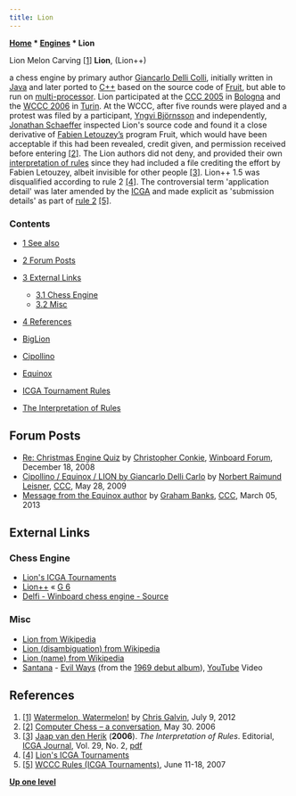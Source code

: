 ```yaml
---
title: Lion
---
```

**[Home](Home "Home") \* [Engines](Engines "Engines") \* Lion**



 [](https://chrisgalvinwriter.wordpress.com/2012/07/09/watermelon-watermelon/) Lion Melon Carving <a id="cite-note-1" href="#cite-ref-1">[1]</a> 
**Lion**, (Lion++)  

a chess engine by primary author [Giancarlo Delli Colli](Giancarlo_Delli_Colli "Giancarlo Delli Colli"), initially written in [Java](Java "Java") and later ported to [C++](Cpp "Cpp") based on the source code of [Fruit](Fruit "Fruit"), but able to run on [multi-processor](Parallel_Search "Parallel Search"). Lion participated at the [CCC 2005](CCC_2005 "CCC 2005") in [Bologna](https://en.wikipedia.org/wiki/Bologna) and the [WCCC 2006](WCCC_2006 "WCCC 2006") in [Turin](https://en.wikipedia.org/wiki/Turin). At the WCCC, after five rounds were played and a protest was filed by a participant, [Yngvi Björnsson](Yngvi_Bj%C3%B6rnsson "Yngvi Björnsson") and independently, [Jonathan Schaeffer](Jonathan_Schaeffer "Jonathan Schaeffer") inspected Lion's source code and found it a close derivative of [Fabien Letouzey’s](Fabien_Letouzey "Fabien Letouzey") program Fruit, which would have been acceptable if this had been revealed, credit given, and permission received before entering <a id="cite-note-2" href="#cite-ref-2">[2]</a>. The Lion authors did not deny, and provided their own [interpretation of rules](WCCC_2006#TheInterpretationOfRules "WCCC 2006") since they had included a file crediting the effort by Fabien Letouzey, albeit invisible for other people <a id="cite-note-3" href="#cite-ref-3">[3]</a>. Lion++ 1.5 was disqualified according to rule 2 <a id="cite-note-4" href="#cite-ref-4">[4]</a>. The controversial term 'application detail' was later amended by the [ICGA](ICGA "ICGA") and made explicit as 'submission details' as part of [rule 2](ICGA_Tournament_Rules "ICGA Tournament Rules") <a id="cite-note-5" href="#cite-ref-5">[5]</a>. 



### Contents


* [1 See also](#see-also)
* [2 Forum Posts](#forum-posts)
* [3 External Links](#external-links)
	+ [3.1 Chess Engine](#chess-engine)
	+ [3.2 Misc](#misc)
* [4 References](#references)






* [BigLion](BigLion "BigLion")
* [Cipollino](Cipollino "Cipollino")
* [Equinox](Equinox "Equinox")
* [ICGA Tournament Rules](ICGA_Tournament_Rules "ICGA Tournament Rules")
* [The Interpretation of Rules](WCCC_2006#TheInterpretationOfRules "WCCC 2006")


## Forum Posts


* [Re: Christmas Engine Quiz](http://www.open-aurec.com/wbforum/viewtopic.php?f=2&t=49758&start=12) by [Christopher Conkie](index.php?title=Christopher_Conkie&action=edit&redlink=1 "Christopher Conkie (page does not exist)"), [Winboard Forum](Computer_Chess_Forums "Computer Chess Forums"), December 18, 2008
* [Cipollino / Equinox / LION by Giancarlo Delli Carlo](http://www.talkchess.com/forum/viewtopic.php?t=28147) by [Norbert Raimund Leisner](Norbert_Raimund_Leisner "Norbert Raimund Leisner"), [CCC](CCC "CCC"), May 28, 2009
* [Message from the Equinox author](http://www.talkchess.com/forum/viewtopic.php?t=47411) by [Graham Banks](Graham_Banks "Graham Banks"), [CCC](CCC "CCC"), March 05, 2013


## External Links


### Chess Engine


* [Lion's ICGA Tournaments](https://www.game-ai-forum.org/icga-tournaments/program.php?id=86)
* [Lion++](http://www.g-sei.org/lion/) « [G 6](G_6 "G 6")
* [Delfi - Winboard chess engine - Source](http://www.msbsoftware.it/delfi/source.htm)


### Misc


* [Lion from Wikipedia](https://en.wikipedia.org/wiki/Lion)
* [Lion (disambiguation) from Wikipedia](https://en.wikipedia.org/wiki/Lion_%28disambiguation%29)
* [Lion (name) from Wikipedia](https://en.wikipedia.org/wiki/Lion_%28name%29)
* [Santana](https://en.wikipedia.org/wiki/Santana_(band)) - [Evil Ways](https://en.wikipedia.org/wiki/Evil_Ways) (from the [1969 debut album](https://en.wikipedia.org/wiki/Santana_(1969_album))), [YouTube](https://en.wikipedia.org/wiki/YouTube) Video


 
## References


1. <a id="cite-ref-1" href="#cite-note-1">[1]</a> [Watermelon, Watermelon!](https://chrisgalvinwriter.wordpress.com/2012/07/09/watermelon-watermelon/) by [Chris Galvin](https://chrisgalvinwriter.wordpress.com/author/chrisgalvinwriter/), July 9, 2012
2. <a id="cite-ref-2" href="#cite-note-2">[2]</a> [Computer Chess – a conversation](http://www.impalapublications.com/blog/index.php?/search/kasparov/P10.html), May 30. 2006
3. <a id="cite-ref-3" href="#cite-note-3">[3]</a> [Jaap van den Herik](Jaap_van_den_Herik "Jaap van den Herik") (**2006**). *The Interpretation of Rules*. Editorial, [ICGA Journal](ICGA_Journal "ICGA Journal"), Vol. 29, No. 2, [pdf](http://ilk.uvt.nl/icga/journal/pdf/toc29-2.pdf)
4. <a id="cite-ref-4" href="#cite-note-4">[4]</a> [Lion's ICGA Tournaments](https://www.game-ai-forum.org/icga-tournaments/program.php?id=86)
5. <a id="cite-ref-5" href="#cite-note-5">[5]</a> [WCCC Rules (ICGA Tournaments)](https://www.game-ai-forum.org/icga-tournaments/event_info.php?id=12), June 11-18, 2007

**[Up one level](Engines "Engines")**







 

